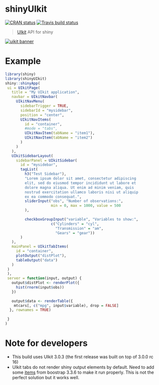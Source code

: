 # shinyUIkit

[![CRAN status](https://www.r-pkg.org/badges/version/shinyUIkit)](https://cran.r-project.org/package=shinyUIkit)
[![Travis build status](https://travis-ci.org/RinteRface/shinyUIkit.svg?branch=master)](https://travis-ci.org/RinteRface/shinyUIkit)

> [UIkit](https://getuikit.com) API for shiny 

[![uikit banner](https://cloud.githubusercontent.com/assets/321047/21769911/474d7d9e-d681-11e6-9fe0-d95f8ccfd3a9.jpg)](http://getuikit.com/)

# Example

```r
library(shiny)
library(shinyUIkit)
shiny::shinyApp(
 ui = UIkitPage(
   title = "My UIkit application",
   navbar = UIkitNavbar(
     UIkitNavMenu(
       sidebarTrigger = TRUE, 
       sidebarId = "mysidebar",
       position = "center",
       UIkitNavItems(
         id = "container",
         #mode = "tabs",
         UIkitNavItem(tabName = "item1"),
         UIkitNavItem(tabName = "item2")
       )
     )
   ),
   UIkitSidebarLayout(
     sidebarPanel = UIkitSidebar(
       id = "mysidebar",
       tagList(
         h3("Test Sidebar"),
         "Lorem ipsum dolor sit amet, consectetur adipiscing 
         elit, sed do eiusmod tempor incididunt ut labore et 
         dolore magna aliqua. Ut enim ad minim veniam, quis 
         nostrud exercitation ullamco laboris nisi ut aliquip 
         ex ea commodo consequat.",
         sliderInput("obs", "Number of observations:",
                     min = 0, max = 1000, value = 500
         ),
         
         checkboxGroupInput("variable", "Variables to show:",
                     c("Cylinders" = "cyl",
                       "Transmission" = "am",
                       "Gears" = "gear"))
       )
   ),
   mainPanel = UIkitTabItems(
     id = "container",
     plotOutput("distPlot"),
     tableOutput("data")
   )
 )
 ),
 server = function(input, output) {
   output$distPlot <- renderPlot({
     hist(rnorm(input$obs))
   })
   
   output$data <- renderTable({
    mtcars[, c("mpg", input$variable), drop = FALSE]
  }, rownames = TRUE)
   
 }
)
```

# Note for developers
- This build uses UIkit 3.0.3 (the first release was built on top of 3.0.0 rc 16)
- UIkit tabs do not render shiny output elements by default. Need to add some
[items](https://getbootstrap.com/docs/3.3/javascript/#tabs) from boostrap 3.3.6 to make it run properly. This is not the perfect solution but it works well.